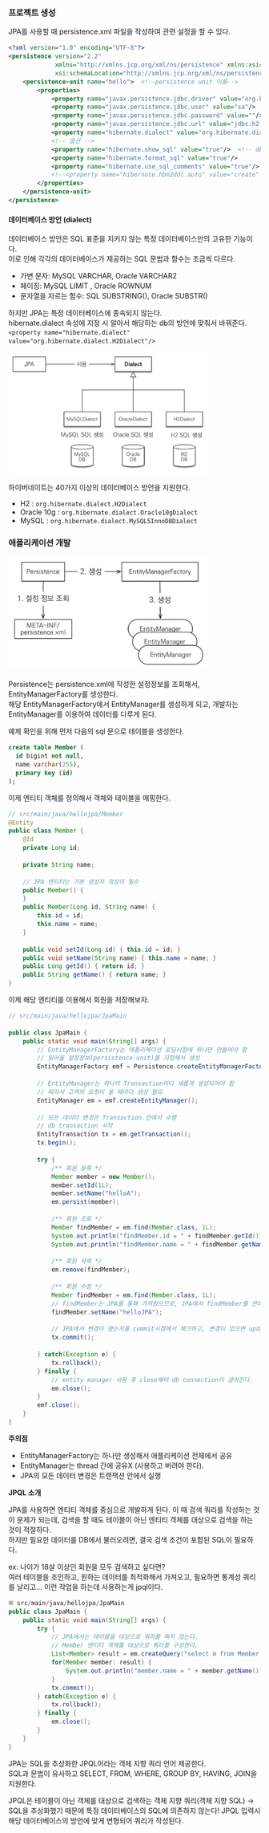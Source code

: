 ### 프로젝트 생성

JPA를 사용할 때 persistence.xml 파일을 작성하여 관련 설정을 할 수 있다.

```xml
<?xml version="1.0" encoding="UTF-8"?>
<persistence version="2.2"
             xmlns="http://xmlns.jcp.org/xml/ns/persistence" xmlns:xsi="http://www.w3.org/2001/XMLSchema-instance"
             xsi:schemaLocation="http://xmlns.jcp.org/xml/ns/persistence http://xmlns.jcp.org/xml/ns/persistence/persistence_2_2.xsd">
    <persistence-unit name="hello">  <!--persistence unit 이름-->
        <properties>
            <property name="javax.persistence.jdbc.driver" value="org.h2.Driver"/>
            <property name="javax.persistence.jdbc.user" value="sa"/>
            <property name="javax.persistence.jdbc.password" value=""/>
            <property name="javax.persistence.jdbc.url" value="jdbc:h2:tcp://localhost/~/test"/>
            <property name="hibernate.dialect" value="org.hibernate.dialect.H2Dialect"/>
            <!-- 옵션 -->
            <property name="hibernate.show_sql" value="true"/>  <!-- db에 나가는 쿼리를 보여줌 -->
            <property name="hibernate.format_sql" value="true"/>
            <property name="hibernate.use_sql_comments" value="true"/>
            <!--<property name="hibernate.hbm2ddl.auto" value="create" />-->
        </properties>
    </persistence-unit>
</persistence>
```

#### 데이터베이스 방언 (dialect)

데이터베이스 방언은 SQL 표준을 지키지 않는 특정 데이터베이스만의 고유한 기능이다.  
이로 인해 각각의 데이터베이스가 제공하는 SQL 문법과 함수는 조금씩 다르다.

- 가변 문자: MySQL VARCHAR, Oracle VARCHAR2
- 페이징: MySQL LIMIT , Oracle ROWNUM
- 문자열을 자르는 함수: SQL SUBSTRING(), Oracle SUBSTR()

하지만 JPA는 특정 데이터베이스에 종속되지 않는다.  
hibernate.dialect 속성에 지정 시 알아서 해당하는 db의 방언에 맞춰서 바꿔준다.  
`<property name="hibernate.dialect" value="org.hibernate.dialect.H2Dialect"/>`

<img src="./images/2_JPA_Start1.png" width="400">

하이버네이트는 40가지 이상의 데이터베이스 방언을 지원한다.

- H2 : `org.hibernate.dialect.H2Dialect`
- Oracle 10g : `org.hibernate.dialect.Oracle10gDialect`
- MySQL : `org.hibernate.dialect.MySQL5InnoDBDialect`

### 애플리케이션 개발

<img src="./images/2_JPA_Start2.png" width="400">

Persistence는 persistence.xml에 작성한 설정정보를 조회해서, EntityManagerFactory를 생성한다.  
해당 EntityManagerFactory에서 EntityManager를 생성하게 되고, 개발자는 EntityManager를 이용하여 데이터를 다루게 된다.

예제 확인을 위해 먼저 다음의 sql 문으로 테이블을 생성한다.

```sql
create table Member (
  id bigint not null,
  name varchar(255),
  primary key (id)
);
```

이제 엔티티 객체를 정의해서 객체와 테이블을 매핑한다.

```java
// src/main/java/hellojpa/Member
@Entity
public class Member {
    @Id
    private Long id;

    private String name;

    // JPA 엔티티는 기본 생성자 작성이 필수
    public Member() {
    }
    public Member(Long id, String name) {
        this.id = id;
        this.name = name;
    }

    public void setId(Long id) { this.id = id; }
    public void setName(String name) { this.name = name; }
    public Long getId() { return id; }
    public String getName() { return name; }
}
```

이제 해당 엔티티를 이용해서 회원을 저장해보자.

```java
// src/main/java/hellojpa/JpaMain

public class JpaMain {
    public static void main(String[] args) {
        // EntityManagerFactory는 애플리케이션 로딩시점에 하나만 만들어야 함
        // 읽어올 설정정보(persistence-unit)를 지정해서 생성
        EntityManagerFactory emf = Persistence.createEntityManagerFactory("hello");

        // EntityManager는 하나의 Transaction마다 새롭게 생성되어야 함
        // 따라서 고객의 요청이 올 때마다 생성 필요
        EntityManager em = emf.createEntityManager();

        // 모든 데이터 변경은 Transaction 안에서 수행
        // db transaction 시작
        EntityTransaction tx = em.getTransaction();
        tx.begin();

        try {
            /** 회원 등록 */
            Member member = new Member();
            member.setId(1L);
            member.setName("helloA");
            em.persist(member);

            /** 회원 조회 */
            Member findMember = em.find(Member.class, 1L);
            System.out.println("findMember.id = " + findMember.getId());
            System.out.println("findMember.name = " + findMember.getName());

            /** 회원 삭제 */
            em.remove(findMember);

            /** 회원 수정 */
            Member findMember = em.find(Member.class, 1L);
            // findMember는 JPA를 통해 가져왔으므로, JPA에서 findMember를 관리한다
            findMember.setName("helloJPA");

            // JPA에서 변경이 됐는지를 commit시점에서 체크하고, 변경이 있으면 update 뭐리를 날린다.
            tx.commit();

        } catch(Exception e) {
            tx.rollback();
        } finally {
            // entity manager 사용 후 close해야 db connection이 끊어진다.
            em.close();
        }
        emf.close();
    }
}
```

**주의점**

- EntityManagerFactory는 하나만 생성해서 애플리케이션 전체에서 공유
- EntityManager는 thread 간에 공유X (사용하고 버려야 한다).
- JPA의 모든 데이터 변경은 트랜잭션 안에서 실행

**JPQL 소개**

JPA를 사용하면 엔티티 객체를 중심으로 개발하게 된다.
이 때 검색 쿼리를 작성하는 것이 문제가 되는데, 검색을 할 때도 테이블이 아닌 엔티티 객체를 대상으로 검색을 하는 것이 적절하다.  
하지만 필요한 데이터를 DB에서 불러오려면, 결국 검색 조건이 포함된 SQL이 필요하다.

ex: 나이가 18살 이상인 회원을 모두 검색하고 싶다면?  
여러 테이블을 조인하고, 원하는 데이터를 최적화해서 가져오고,
필요하면 통계성 쿼리를 날리고… 이런 작업을 하는데 사용하는게 jpql이다.

```java
※ src/main/java/hellojpa/JpaMain
public class JpaMain {
    public static void main(String[] args) {
        try {
            // JPA에서는 테이블을 대상으로 쿼리를 짜지 않는다.
            // Member 엔티티 객체를 대상으로 쿼리를 구성한다.
            List<Member> result = em.createQuery("select m from Member as m", Member.class).getResultList();
            for(Member member: result) {
                System.out.println("member.name = " + member.getName());
            }
            tx.commit();
        } catch(Exception e) {
            tx.rollback();
        } finally {
            em.close();
        }
    }
}

```

JPA는 SQL을 추상화한 JPQL이라는 객체 지향 쿼리 언어 제공한다.  
SQL과 문법이 유사하고 SELECT, FROM, WHERE, GROUP BY, HAVING, JOIN을 지원한다.

JPQL은 테이블이 아닌 객체를 대상으로 검색하는 객체 지향 쿼리(객체 지향 SQL)
→ SQL을 추상화했기 때문에 특정 데이터베이스의 SQL에 의존하지 않는다!
JPQL 입력시 해당 데이터베이스의 방언에 맞게 변형되어 쿼리가 작성된다.
